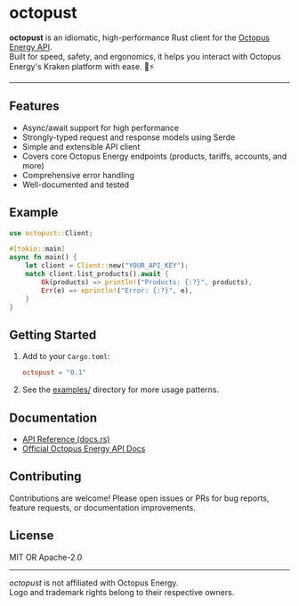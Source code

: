 # octopust

**octopust** is an idiomatic, high-performance Rust client for the [Octopus Energy API](https://developer.octopus.energy/rest/guides).  
Built for speed, safety, and ergonomics, it helps you interact with Octopus Energy's Kraken platform with ease. 🐙⚡

---

## Features

- Async/await support for high performance
- Strongly-typed request and response models using Serde
- Simple and extensible API client
- Covers core Octopus Energy endpoints (products, tariffs, accounts, and more)
- Comprehensive error handling
- Well-documented and tested

## Example

```rust
use octopust::Client;

#[tokio::main]
async fn main() {
    let client = Client::new("YOUR_API_KEY");
    match client.list_products().await {
        Ok(products) => println!("Products: {:?}", products),
        Err(e) => eprintln!("Error: {:?}", e),
    }
}
```

## Getting Started

1. Add to your `Cargo.toml`:
    ```toml
    octopust = "0.1"
    ```

2. See the [examples/](examples/) directory for more usage patterns.

## Documentation

- [API Reference (docs.rs)](https://docs.rs/octopust/)
- [Official Octopus Energy API Docs](https://developer.octopus.energy/rest/guides)

## Contributing

Contributions are welcome! Please open issues or PRs for bug reports, feature requests, or documentation improvements.

## License

MIT OR Apache-2.0

---

*octopust* is not affiliated with Octopus Energy.  
Logo and trademark rights belong to their respective owners.